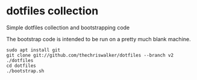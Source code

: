 # dotfiles collection

Simple dotfiles collection and bootstrapping code

The bootstrap code is intended to be run on a pretty much blank machine.

```
sudo apt install git
git clone git://github.com/thechriswalker/dotfiles --branch v2 ./dotfiles
cd dotfiles
./bootstrap.sh
```
